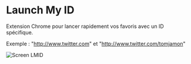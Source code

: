 # Launch My ID

Extension Chrome pour lancer rapidement vos favoris avec un ID spécifique.

Exemple : "http://www.twitter.com" et "http://www.twitter.com/tomjamon"

![Screen LMID](https://lh3.googleusercontent.com/Ob0V--ca7iMoVyl0_8MfDj5n4fBm7EQS9EALKoUwsUp824qwuEnjqbD05gGWHNZlXXskhVexrA=s640-h400-e365-rw "Screen LMID")

